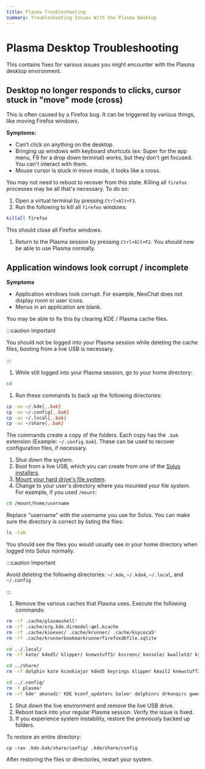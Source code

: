 ```yaml
---
title: Plasma Troubleshooting
summary: Troubleshooting Issues With the Plasma Desktop
---
```


# Plasma Desktop Troubleshooting

This contains fixes for various issues you might encounter with the Plasma desktop environment.

## Desktop no longer responds to clicks, cursor stuck in "move" mode (cross)

This is often caused by a Firefox bug. It can be triggered by various things, like moving Firefox windows.

**Symptoms:**

- Can't click on anything on the desktop.
- Bringing up windows with keyboard shortcuts (ex: Super for the app menu, F9 for a drop down terminal) works, but they don't get focused. You can't interact with them.
- Mouse cursor is stuck in move mode, it looks like a cross.

You may not need to reboot to recover from this state. Killing all `firefox` processes may be all that's necessary. To do so:

1. Open a virtual terminal by pressing `Ctrl+Alt+F3`.
1. Run the following to kill all `firefox` windows:

```bash
killall firefox
```

This should close all Firefox windows.

1. Return to the Plasma session by pressing `Ctrl+Alt+F2`.
   You should now be able to use Plasma normally.

## Application windows look corrupt / incomplete

**Symptoms**

- Application windows look corrupt. For example, NeoChat does not display room or user icons.
- Menus in an application are blank.

You may be able to fix this by clearing KDE / Plasma cache files.

:::caution Important

You should not be logged into your Plasma session while deleting the cache files, booting from a live USB is necessary.

:::

1. While still logged into your Plasma session, go to your home directory:

```bash
cd
```

1. Run these commands to back up the following directories:

```bash
cp -av ~/.kde{,.bak}
cp -av ~/.config{,.bak}
cp -av ~/.local{,.bak}
cp -av ~/share{,.bak}
```

The commands create a copy of the folders. Each copy has the `.bak` extension (Example: `~/.config.bak`). These can be used to recover configuration files, if necessary.

1. Shut down the system.
1. Boot from a live USB, which you can create from one of the [Solus installers](https://getsol.us/download/).
1. [Mount your hard drive's file system](./boot-rescue.md#mounting-your-system).
1. Change to your user's directory where you mounted your file system. For example, if you used `/mount`:

```bash
cd /mount/home/username
```

Replace "username" with the username you use for Solus.
You can make sure the directory is correct by listing the files:

```bash
ls -laH
```

You should see the files you would usually see in your home directory when logged into Solus normally.

:::caution Important

Avoid deleting the following directories: `~/.kde`, `~/.kde4`, `~/.local`, and `~/.config`

:::

1. Remove the various caches that Plasma uses.
   Execute the following commands:

```bash
rm -rf .cache/plasmashell*
rm -rf .cache/org.kde.dirmodel-qml.kcache
rm -rf .cache/kioexec/ .cache/krunner/ .cache/ksycoca5*
rm -rf .cache/krunnerbookmarkrunnerfirefoxdbfile.sqlite

cd ../.local/
rm -rf kate/ kded5/ klipper/ knewstuff3/ kscreen/ konsole/ kwalletd/ ksysguard/ kmail2/ kcookiejar/ kactivitymanagerd/

cd ../share/
rm -rf dolphin kate kcookiejar kded5 keyrings klipper kmail2 knewstuff3 konsole kscreen ksysguard kwalletd kxmlgui5 plasma_engine_comic plasma plasma_notes org.kde.gwenview

cd ../.config/
rm -f plasma*
rm -rf kde* akonadi* KDE kconf_updaterc baloo* dolphinrc drkonqirc gwenviewrc kmail2rc k*rc katemetainfos
```

1. Shut down the live environment and remove the live USB drive.
1. Reboot back into your regular Plasma session. Verify the issue is fixed.
1. If you experience system instability, restore the previously backed up folders.

To restore an entire directory:

```
cp -rav .kde.bak/share/config/ .kde/share/config
```

After restoring the files or directories, restart your system.
